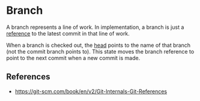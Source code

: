# Branch

A branch represents a line of work. In implementation, a branch is just a [reference](ref.md) to the latest commit in that line of work.

When a branch is checked out, the [head](git/head) points to the name of that branch (not the commit branch points to). This state moves the branch reference to point to the next commit when a new commit is made.

## References

- https://git-scm.com/book/en/v2/Git-Internals-Git-References
